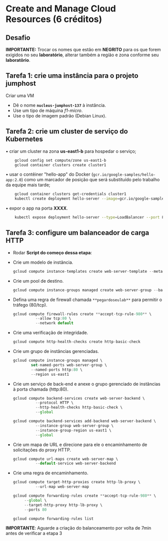 # Create and Manage Cloud Resources (6 créditos)

## Desafio

**IMPORTANTE:** Trocar os nomes que estão em **NEGRITO** para os que forem exigidos no seu **laboratório**, alterar também a região e zona conforme seu **laboratõrio**.

## ****Tarefa 1: crie uma instância para o projeto jumphost****

Criar uma VM

- Dê o nome **`nucleus-jumphost-137`** à instância.
- Use um tipo de máquina *f1-micro*.
- Use o tipo de imagem padrão (Debian Linux).

## ****Tarefa 2: crie um cluster de serviço do Kubernetes****

• criar um cluster na zona **us-east1-b** para hospedar o serviço;

```bash
    gcloud config set compute/zone us-east1-b
    gcloud container clusters create cluster1
```

• usar o contêiner "hello-app" do Docker (`gcr.io/google-samples/hello-app:2.0`) como um marcador de posição que será substituído pelo trabalho da equipe mais tarde;

```bash
    gcloud container clusters get-credentials cluster1
    kubectl create deployment hello-server --image=gcr.io/google-samples/hello-app:2.0
```

• expor o app na porta **XXXX**.

```bash
    kubectl expose deployment hello-server --type=LoadBalancer --port 8083
```
## ****Tarefa 3: configure um balanceador de carga HTTP****

- Rodar **Script do começo dessa etapa**:
    
- Crie um modelo de instância.
    
    ```jsx
    gcloud compute instance-templates create web-server-template --metadata-from-file startup-script=startup.sh --network default --machine-type g1-small --region us-east1
    ```
    
- Crie um pool de destino.
    
    ```jsx
    gcloud compute instance-groups managed create web-server-group --base-instance-name web-server --size 2 --template web-server-template --region us-east1
    ```
    
- Defina uma regra de firewall chamada `**pegardoseulab**` para permitir o tráfego (80/tcp).
    ```jsx
    gcloud compute firewall-rules create **accept-tcp-rule-980** \
              --allow tcp:80 \
              --network default
    
    ```
- Crie uma verificação de integridade.
    ```jsx
    gcloud compute http-health-checks create http-basic-check
    ```
- Crie um grupo de instâncias gerenciadas.
    ```jsx
    gcloud compute instance-groups managed \
            set-named-ports web-server-group \
            --named-ports http:80 \
            --region us-east1
    ```
- Crie um serviço de back-end e anexe o grupo gerenciado de instâncias à porta chamada (http:80).
    
    ```jsx
    gcloud compute backend-services create web-server-backend \
              --protocol HTTP \
              --http-health-checks http-basic-check \
              --global
    ```
    
    ```jsx
    gcloud compute backend-services add-backend web-server-backend \
              --instance-group web-server-group \
              --instance-group-region us-east1 \
              --global
    ```
- Crie um mapa de URL e direcione para ele o encaminhamento de solicitações do proxy HTTP.
    
    ```jsx
    gcloud compute url-maps create web-server-map \
              --default-service web-server-backend
    ```
- Crie uma regra de encaminhamento.
    ```jsx
    gcloud compute target-http-proxies create http-lb-proxy \
              --url-map web-server-map
    ```
    ```jsx
    gcloud compute forwarding-rules create **accept-tcp-rule-980** \
         --global \
         --target-http-proxy http-lb-proxy \
         --ports 80
    ```
    ```jsx
    gcloud compute forwarding-rules list
    ```
**IMPORTANTE**: Aguarde a criação do balanceamento por volta de 7min antes de verificar a etapa 3